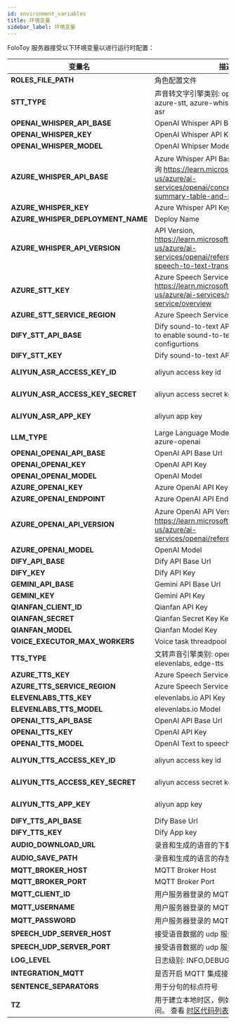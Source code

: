 ```yaml
---
id: environment_variables
title: 环境变量
sidebar_label: 环境变量
---
```


FoloToy 服务器接受以下环境变量以进行运行时配置：


| 变量名     | 描述          | 默认值 |
| --------------------------------- | ---------------------------- | ----------------------------- |
| **ROLES_FILE_PATH**| 角色配置文件|     roles.json          |
| **STT_TYPE** | 声音转文字引擎类别: openai-whisper, azure-stt, azure-whisper, dify-stt, aliyun-asr              |   openai-whisper            |
| **OPENAI_WHISPER_API_BASE** | OpenAI Whisper API Base Url         |    https://api.openai.com/v1           |
| **OPENAI_WHISPER_KEY** |  OpenAI Whisper API Key|   sk-AAAAAAAAA            |
| **OPENAI_WHISPER_MODEL** | OpenAI Whipser Model          |   whisper-1            |
| **AZURE_WHISPER_API_BASE** |      Azure Whisper API Base Url， 可用区域查询 https://learn.microsoft.com/en-us/azure/ai-services/openai/concepts/models#model-summary-table-and-region-availability     |           |
| **AZURE_WHISPER_KEY**            |       Azure Whisper API Key  |             |
| **AZURE_WHISPER_DEPLOYMENT_NAME**              |       Deploy Name               |          |
| **AZURE_WHISPER_API_VERSION**  |     API Version, https://learn.microsoft.com/en-us/azure/ai-services/openai/reference#request-a-speech-to-text-transcription   |       2023-09-01-preview   |
| **AZURE_STT_KEY**     |    Azure Speech Services Key, https://learn.microsoft.com/en-us/azure/ai-services/speech-service/overview  |               |
| **AZURE_STT_SERVICE_REGION** |    Azure Speech Services Region     |          |
| **DIFY_STT_API_BASE**  |  Dify sound-to-text API Base Url. You need to enable sound-to-text feature in dify configurtions        | http://192.168.52.164/v1
| **DIFY_STT_KEY**          |  Dify sound-to-text API Key    |     sk-AAAAAAAA      |
| **ALIYUN_ASR_ACCESS_KEY_ID**    | aliyun access key id     |   获取token请参考：https://help.aliyun.com/document_detail/450514.html   |
| **ALIYUN_ASR_ACCESS_KEY_SECRET**    | aliyun access secret key     |  获取token请参考： https://help.aliyun.com/document_detail/450514.html  |
| **ALIYUN_ASR_APP_KEY**    | aliyun app key      |   获取 app key 请参考：https://help.aliyun.com/document_detail/72214.html   |
| **LLM_TYPE**  |   Large Language Model Type: openai, azure-openai  |       openai               |
| **OPENAI_OPENAI_API_BASE**  |  OpenAI API Base Url        | https://api.openai.com/v1
| **OPENAI_OPENAI_KEY**          |  OpenAI API Key    |     sk-AAAAAAAA      |
| **OPENAI_OPENAI_MODEL**          |  OpenAI Model     |     gpt-3.5-turbo      |
| **AZURE_OPENAI_KEY**          |   Azure OpenAI API Key            |               |
| **AZURE_OPENAI_ENDPOINT**  |  Azure OpenAI API Endpoint |          |
| **AZURE_OPENAI_API_VERSION**     |   Azure OpenAI API Version, ，可用版本查询 https://learn.microsoft.com/en-us/azure/ai-services/openai/reference#completions   |  2023-05-15             |
| **AZURE_OPENAI_MODEL**          |  OpenAI Model     |     gpt-35-turbo      |
| **DIFY_API_BASE**  |  Dify API Base Url        | http://192.168.52.164/v1
| **DIFY_KEY**          |  Dify API Key    |     sk-AAAAAAAA      |
| **GEMINI_API_BASE**  |  Gemini API Base Url        | https://generativelanguage.googleapis.com
| **GEMINI_KEY**          |  Gemini API Key    |     sk-AAAAAAAA      |
| **QIANFAN_CLIENT_ID**  |  Qianfan API Key        | 13rBTgx*****************e03XE
| **QIANFAN_SECRET**          |  Qianfan Secret Key Key    |     zYxtMI***************QLerLgQ2W5e      |
| **QIANFAN_MODEL**          |  Qianfan Model Key    |     yi_34b_chat      |
| **VOICE_EXECUTOR_MAX_WORKERS**     |   Voice task threadpool max size | 2 |
| **TTS_TYPE** |      文转声音引擎类别: openai-tts, azure-tts, elevenlabs, edge-tts        |     edge-tts          |
| **AZURE_TTS_KEY** |  Azure Speech Services Key            |               |
| **AZURE_TTS_SERVICE_REGION**      |  Azure Speech Services Region              |          |
| **ELEVENLABS_TTS_KEY** |   elevenlabs.io API Key           |          |
| **ELEVENLABS_TTS_MODEL**     |    elevenlabs.io Model     |       eleven_multilingual_v2   |
| **OPENAI_TTS_API_BASE**|     OpenAI API Base Url  |        https://api.openai.com/v1       |
| **OPENAI_TTS_KEY**    |       OpenAI API Key|   sk-AAAAAA   |
| **OPENAI_TTS_MODEL**    | OpenAI Text to speech model     |   tts-1   |
| **ALIYUN_TTS_ACCESS_KEY_ID**    | aliyun access key id     |   获取token请参考：https://help.aliyun.com/document_detail/450514.html   |
| **ALIYUN_TTS_ACCESS_KEY_SECRET**    | aliyun access secret key     |  获取token请参考： https://help.aliyun.com/document_detail/450514.html  |
| **ALIYUN_TTS_APP_KEY**    | aliyun app key      |   获取 app key 请参考：https://help.aliyun.com/document_detail/72214.html   |
| **DIFY_TTS_API_BASE** |  Dify Base Url            |    https://api.dify.ai/v1           |
| **DIFY_TTS_KEY**      |  Dify App key              |          |
| **AUDIO_DOWNLOAD_URL**    |  录音和生成的语音的下载目录        |       |
| **AUDIO_SAVE_PATH**    |     录音和生成的语言的存放目录     |     |
| **MQTT_BROKER_HOST**    |    MQTT Broker Host      |     |
| **MQTT_BROKER_PORT**    |   MQTT Broker Port       |   1883  |
| **MQTT_CLIENT_ID**    |   用户服务器登录的 MQTT Client ID login       |     folotoy |
| **MQTT_USERNAME**    |    用户服务器登录的 MQTT Username login      |     folotoy  |
| **MQTT_PASSWORD**    |      用户服务器登录的 MQTT Password login    |    folotoy |
| **SPEECH_UDP_SERVER_HOST**    |      接受语音数据的 udp 服务主机地址    |      |
| **SPEECH_UDP_SERVER_PORT**    |   接受语音数据的 udp 服务端口        |     8085 |
| **LOG_LEVEL**    |    日志级别: INFO,DEBUG,WARNING      |   DEBUG   |
| **INTEGRATION_MQTT**    |    是否开启 MQTT 集成接口      |   false   |
| **SENTENCE_SEPARATORS**    |    用于分句的标点符号       |   ，！。？,!.?   |
| **TZ**            | 用于建立本地时区，例如在日志中使用本地时间。 查看 [时区代码列表](https://en.wikipedia.org/wiki/List_of_tz_database_time_zones).   |  Asia/Shanghai     |
